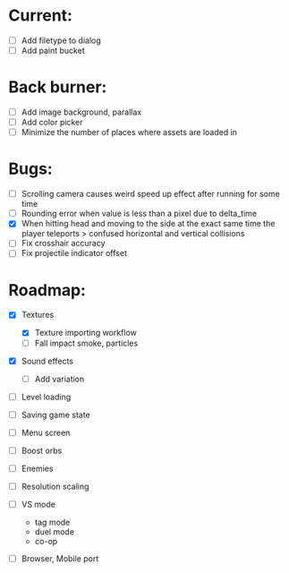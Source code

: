 # Current:

- [ ] Add filetype to dialog
- [ ] Add paint bucket

# Back burner:

- [ ] Add image background, parallax
- [ ] Add color picker
- [ ] Minimize the number of places where assets are loaded in

# Bugs:

- [ ] Scrolling camera causes weird speed up effect after running for some time
- [ ] Rounding error when value is less than a pixel due to delta_time
- [x] When hitting head and moving to the side at the exact same time the player teleports > confused horizontal and vertical collisions
- [ ] Fix crosshair accuracy
- [ ] Fix projectile indicator offset

# Roadmap:

- [x] Textures
  - [x] Texture importing workflow
  - [ ] Fall impact smoke, particles
- [x] Sound effects
  - [ ] Add variation
- [ ] Level loading
- [ ] Saving game state
- [ ] Menu screen

- [ ] Boost orbs
- [ ] Enemies

- [ ] Resolution scaling

- [ ] VS mode
  - tag mode
  - duel mode
  - co-op
- [ ] Browser, Mobile port
